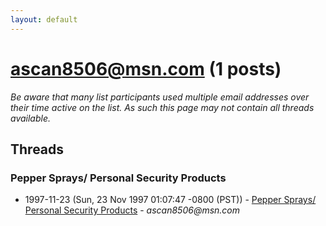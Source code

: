 ```yaml
---
layout: default
---
```


# ascan8506@msn.com (1 posts)

_Be aware that many list participants used multiple email addresses over their time active on the list. As such this page may not contain all threads available._

## Threads

### Pepper Sprays/ Personal Security Products
+ 1997-11-23 (Sun, 23 Nov 1997 01:07:47 -0800 (PST)) - [Pepper Sprays/ Personal Security Products](/archive/1997/11/534b74fbe0ca3d2a4fcce5bb1addb91b11c27303167712ede9e5bba9270af088) - _ascan8506@msn.com_

